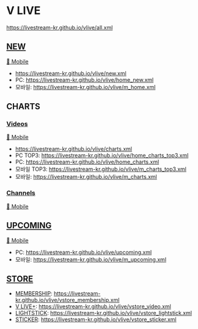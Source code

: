 # V LIVE
https://livestream-kr.github.io/vlive/all.xml

## [NEW](https://www.vlive.tv/home/new)
[📱 Mobile](https://m.vlive.tv/home)
- https://livestream-kr.github.io/vlive/new.xml
- PC: https://livestream-kr.github.io/vlive/home_new.xml
- 모바일: https://livestream-kr.github.io/vlive/m_home.xml

## CHARTS
### [Videos](https://www.vlive.tv/home/chart?sub=VIDEO&period=HOUR_24&country=ALL)
[📱 Mobile](https://m.vlive.tv/chart?sub=VIDEO&period=HOUR_24&country=ALL)
- https://livestream-kr.github.io/vlive/charts.xml
- PC TOP3: https://livestream-kr.github.io/vlive/home_charts_top3.xml
- PC: https://livestream-kr.github.io/vlive/home_charts.xml
- 모바일 TOP3: https://livestream-kr.github.io/vlive/m_charts_top3.xml
- 모바일: https://livestream-kr.github.io/vlive/m_charts.xml

### [Channels](https://www.vlive.tv/home/chart?sub=CHANNEL&period=HOUR_24&country=ALL)
[📱 Mobile](https://m.vlive.tv/chart?sub=CHANNEL&period=HOUR_24&country=ALL)

## [UPCOMING](https://www.vlive.tv/upcoming)
[📱 Mobile](https://m.vlive.tv/upcoming)
- PC: https://livestream-kr.github.io/vlive/upcoming.xml
- 모바일: https://livestream-kr.github.io/vlive/m_upcoming.xml

## [STORE](https://www.vlive.tv/vstore)
- [MEMBERSHIP](https://www.vlive.tv/vstore/membership): https://livestream-kr.github.io/vlive/vstore_membership.xml
- [V LIVE+](https://www.vlive.tv/vstore/video): https://livestream-kr.github.io/vlive/vstore_video.xml
- [LIGHTSTICK](https://www.vlive.tv/vstore/lightStick): https://livestream-kr.github.io/vlive/vstore_lightstick.xml
- [STICKER](https://www.vlive.tv/vstore/sticker): https://livestream-kr.github.io/vlive/vstore_sticker.xml
